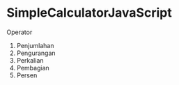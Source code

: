 # SimpleCalculatorJavaScript
Operator 
1. Penjumlahan
2. Pengurangan
3. Perkalian
4. Pembagian
5. Persen